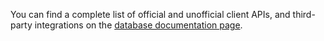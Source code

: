 You can find a complete list of official and unofficial client APIs, and
third-party integrations on the
[database documentation page](/geoip/docs/databases#client-apis).
